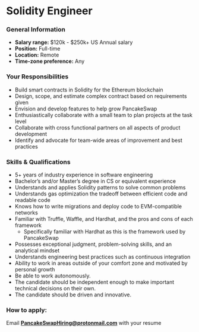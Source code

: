 # Solidity Engineer

### **General Information**

* **Salary range:** $120k - $250k+ US Annual salary
* **Position:** Full-time
* **Location:** Remote
* **Time-zone preference:** Any

### Your Responsibilities

* Build smart contracts in Solidity for the Ethereum blockchain
* Design, scope, and estimate complex contract based on requirements given
* Envision and develop features to help grow PancakeSwap
* Enthusiastically collaborate with a small team to plan projects at the task level
* Collaborate with cross functional partners on all aspects of product development
* Identify and advocate for team-wide areas of improvement and best practices

### Skills & Qualifications

* 5+ years of industry experience in software engineering
* Bachelor’s and/or Master’s degree in CS or equivalent experience
* Understands and applies Solidity patterns to solve common problems
* Understands gas optimization the tradeoff between efficient code and readable code
* Knows how to write migrations and deploy code to EVM-compatible networks
* Familiar with Truffle, Waffle, and Hardhat, and the pros and cons of each framework
  * Specifically familiar with Hardhat as this is the framework used by PancakeSwap
* Possesses exceptional judgment, problem-solving skills, and an analytical mindset
* Understands engineering best practices such as continuous integration
* Ability to work in areas outside of your comfort zone and motivated by personal growth
* Be able to work autonomously.
* The candidate should be independent enough to make important technical decisions on their own.
* The candidate should be driven and innovative.

### How to apply:

Email **PancakeSwapHiring@protonmail.com** with your resume

